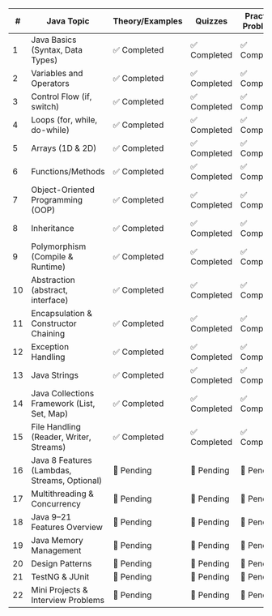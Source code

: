 | #  | Java Topic                                   | Theory/Examples | Quizzes     | Practice Problems |
| -- | -------------------------------------------- | --------------- | ----------- | ----------------- |
| 1  | Java Basics (Syntax, Data Types)             | ✅ Completed     | ✅ Completed | ✅ Completed       |
| 2  | Variables and Operators                      | ✅ Completed     | ✅ Completed | ✅ Completed       |
| 3  | Control Flow (if, switch)                    | ✅ Completed     | ✅ Completed | ✅ Completed       |
| 4  | Loops (for, while, do-while)                 | ✅ Completed     | ✅ Completed | ✅ Completed       |
| 5  | Arrays (1D & 2D)                             | ✅ Completed     | ✅ Completed | ✅ Completed       |
| 6  | Functions/Methods                            | ✅ Completed     | ✅ Completed | ✅ Completed       |
| 7  | Object-Oriented Programming (OOP)            | ✅ Completed     | ✅ Completed | ✅ Completed       |
| 8  | Inheritance                                  | ✅ Completed     | ✅ Completed | ✅ Completed       |
| 9  | Polymorphism (Compile & Runtime)             | ✅ Completed     | ✅ Completed | ✅ Completed       |
| 10 | Abstraction (abstract, interface)            | ✅ Completed     | ✅ Completed | ✅ Completed       |
| 11 | Encapsulation & Constructor Chaining         | ✅ Completed     | ✅ Completed | ✅ Completed       |
| 12 | Exception Handling                           | ✅ Completed     | ✅ Completed | ✅ Completed       |
| 13 | Java Strings                                 | ✅ Completed     | ✅ Completed | ✅ Completed       |
| 14 | Java Collections Framework (List, Set, Map)  | ✅ Completed     | ✅ Completed | ✅ Completed       |
| 15 | File Handling (Reader, Writer, Streams)      | ✅ Completed     | ✅ Completed | ✅ Completed       |
| 16 | Java 8 Features (Lambdas, Streams, Optional) | 🔲 Pending      | 🔲 Pending  | 🔲 Pending        |
| 17 | Multithreading & Concurrency                 | 🔲 Pending      | 🔲 Pending  | 🔲 Pending        |
| 18 | Java 9–21 Features Overview                  | 🔲 Pending      | 🔲 Pending  | 🔲 Pending        |
| 19 | Java Memory Management                       | 🔲 Pending      | 🔲 Pending  | 🔲 Pending        |
| 20 | Design Patterns                              | 🔲 Pending      | 🔲 Pending  | 🔲 Pending        |
| 21 | TestNG & JUnit                               | 🔲 Pending      | 🔲 Pending  | 🔲 Pending        |
| 22 | Mini Projects & Interview Problems           | 🔲 Pending      | 🔲 Pending  | 🔲 Pending        |
